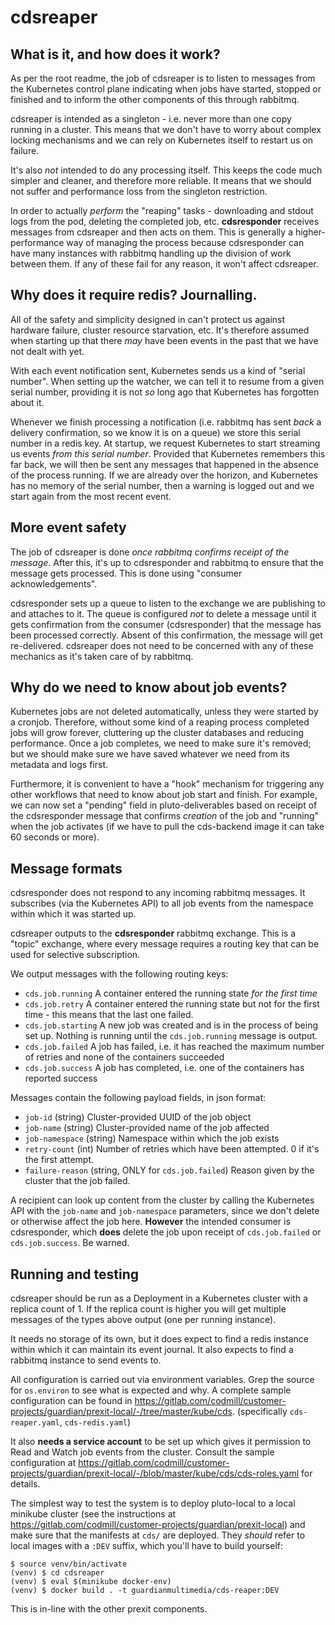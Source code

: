 # cdsreaper

## What is it, and how does it work?

As per the root readme, the job of cdsreaper is to listen to messages from the Kubernetes control plane indicating when
jobs have started, stopped or finished and to inform the other components of this through rabbitmq.

cdsreaper is intended as a singleton - i.e. never more than one copy running in a cluster.  This means that we don't
have to worry about complex locking mechanisms and we can rely on Kubernetes itself to restart us on failure.

It's also _not_ intended to do any processing itself.  This keeps the code much simpler and cleaner, and therefore
more reliable.  It means that we should not suffer and performance loss from the singleton restriction.

In order to actually _perform_ the "reaping" tasks - downloading and stdout logs from the pod, deleting the completed job,
etc. **cdsresponder** receives messages from cdsreaper and then acts on them.  This is generally a higher-performance
way of managing the process because cdsresponder can have many instances with rabbitmq handling up the division of work
between them.  If any of these fail for any reason, it won't affect cdsreaper.

## Why does it require redis?  Journalling.

All of the safety and simplicity designed in can't protect us against hardware failure, cluster resource starvation, etc.
It's therefore assumed when starting up that there _may_ have been events in the past that we have not dealt with yet.

With each event notification sent, Kubernetes sends us a kind of "serial number".  When setting up the watcher, we can
tell it to resume from a given serial number, providing it is not _so_ long ago that Kubernetes has forgotten about it.

Whenever we finish processing a notification (i.e. rabbitmq has sent _back_ a delivery confirmation, so we know it is on 
a queue) we store this serial number in a redis key.  At startup, we request Kubernetes to start streaming us events
_from this serial number_.  Provided that Kubernetes remembers this far back, we will then be sent any messages that happened
in the absence of the process running.  If we are already over the horizon, and Kubernetes has no memory of the serial number,
then a warning is logged out and we start again from the most recent event.

## More event safety

The job of cdsreaper is done _once rabbitmq confirms receipt of the message_.  After this, it's up to cdsresponder and
rabbitmq to ensure that the message gets processed.  This is done using "consumer acknowledgements".

cdsresponder sets up a queue to listen to the exchange we are publishing to and attaches to it.  The queue is configured
_not_ to delete a message until it gets confirmation from the consumer (cdsresponder) that the message has been processed
correctly.  Absent of this confirmation, the message will get re-delivered.  cdsreaper does not need to be concerned with
any of these mechanics as it's taken care of by rabbitmq.

## Why do we need to know about job events?

Kubernetes jobs are not deleted automatically, unless they were started by a cronjob.  Therefore, without some kind of a
reaping process completed jobs will grow forever, cluttering up the cluster databases and reducing performance.  Once a job
completes, we need to make sure it's removed; but we should make sure we have saved whatever we need from its metadata and
logs first.

Furthermore, it is convenient to have a "hook" mechanism for triggering any other workflows that need to know about job
start and finish.  For example, we can now set a "pending" field in pluto-deliverables based on receipt of the cdsresponder
message that confirms _creation_ of the job and "running" when the job activates (if we have to pull the cds-backend image
it can take 60 seconds or more).

## Message formats

cdsresponder does not respond to any incoming rabbitmq messages.  It subscribes (via the Kubernetes API) to all job
events from the namespace within which it was started up.

cdsreaper outputs to the **cdsresponder** rabbitmq exchange.  This is a "topic" exchange, where every message requires a
routing key that can be used for selective subscription.

We output messages with the following routing keys:

- `cds.job.running`
   A container entered the running state _for the first time_
- `cds.job.retry`
   A container entered the running state but not for the first time - this means that the last one failed.
- `cds.job.starting`
   A new job was created and is in the process of being set up. Nothing is running until the `cds.job.running` message is output.
- `cds.job.failed`
   A job has failed, i.e. it has reached the maximum number of retries and none of the containers succeeded
- `cds.job.success`
   A job has completed, i.e. one of the containers has reported success
  
Messages contain the following payload fields, in json format:

- `job-id` (string)
   Cluster-provided UUID of the job object
- `job-name` (string)
  Cluster-provided name of the job affected
- `job-namespace` (string)
  Namespace within which the job exists
- `retry-count` (int)
  Number of retries which have been attempted. 0 if it's the first attempt.
- `failure-reason` (string, ONLY for `cds.job.failed`)
  Reason given by the cluster that the job failed.
  
A recipient can look up content from the cluster by calling the Kubernetes API with the `job-name` and `job-namespace`
parameters, since we don't delete or otherwise affect the job here.  **However** the intended consumer is cdsresponder,
which **does** delete the job upon receipt of `cds.job.failed` or `cds.job.success`.  Be warned.

## Running and testing

cdsreaper should be run as a Deployment in a Kubernetes cluster with a replica count of 1.  If the replica count is
higher you will get multiple messages of the types above output (one per running instance).

It needs no storage of its own, but it does expect to find a redis instance within which it can maintain its event
journal.  It also expects to find a rabbitmq instance to send events to.

All configuration is carried out via environment variables.  Grep the source for `os.environ` to see what is expected
and why.  A complete sample configuration can be found in https://gitlab.com/codmill/customer-projects/guardian/prexit-local/-/tree/master/kube/cds.
(specifically `cds-reaper.yaml`, `cds-redis.yaml`)

It also **needs a service account** to be set up which gives it permission to Read and Watch job events from the cluster.
Consult the sample configuration at https://gitlab.com/codmill/customer-projects/guardian/prexit-local/-/blob/master/kube/cds/cds-roles.yaml
for details.

The simplest way to test the system is to deploy pluto-local to a local minikube cluster (see the instructions at
https://gitlab.com/codmill/customer-projects/guardian/prexit-local) and make sure that the manifests at `cds/` are deployed.
They _should_ refer to local images with a `:DEV` suffix, which you'll have to build yourself:

```
$ source venv/bin/activate
(venv) $ cd cdsreaper
(venv) $ eval $(minikube docker-env)
(venv) $ docker build . -t guardianmultimedia/cds-reaper:DEV
```

This is in-line with the other prexit components.
